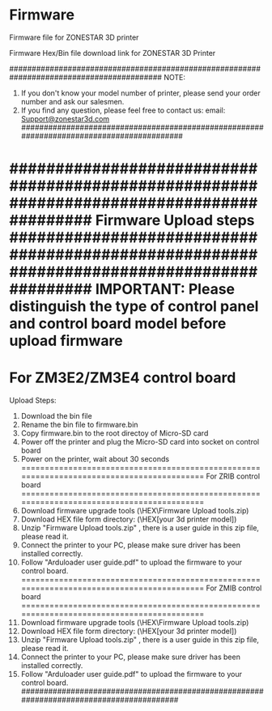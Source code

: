# Firmware
Firmware file for ZONESTAR 3D printer

Firmware Hex/Bin file download link for ZONESTAR 3D Printer

##########################################################################################
NOTE:
1. If you don't know your model number of printer, please send your order number and ask our salesmen.
2. If you find any question, please feel free to contact us:
email: Support@zonestar3d.com
##########################################################################################

##########################################################################################
Firmware Upload steps
##########################################################################################
IMPORTANT: 
Please distinguish the type of control panel and control board model before upload firmware
==========================================================================================
For ZM3E2/ZM3E4 control board
==========================================================================================
Upload Steps:
1. Download the bin file
2. Rename the bin file to firmware.bin
3. Copy firmware.bin to the root directoy of Micro-SD card
4. Power off the printer and plug the Micro-SD card into socket on control board
5. Power on the printer, wait about 30 seconds
==========================================================================================
For ZRIB control board
==========================================================================================
1. Download firmware upgrade tools (\HEX\Firmware Upload tools.zip)
2. Download HEX file form directory: (\HEX\[your 3d printer model]\)
3. Unzip "Firmware Upload tools.zip" , there is a user guide in this zip file, please read it. 
4. Connect the printer to your PC, please make sure driver has been installed correctly. 
5. Follow "Arduloader user guide.pdf" to upload the firmware to your control board.
==========================================================================================
For ZMIB control board
==========================================================================================
1. Download firmware upgrade tools (\HEX\Firmware Upload tools.zip)
2. Download HEX file form directory: (\HEX\[your 3d printer model]\)
3. Unzip "Firmware Upload tools.zip" , there is a user guide in this zip file, please read it. 
4. Connect the printer to your PC, please make sure driver has been installed correctly. 
5. Follow "Arduloader user guide.pdf" to upload the firmware to your control board.
#########################################################################################
